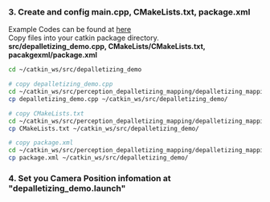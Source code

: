 ### 3. Create and config main.cpp, CMakeLists.txt, package.xml
Example Codes can be found at [here](https://github.com/wookjinAhn/perception_depalletizing_mapping/tree/master/depalletizing_mapping_demos)  
Copy files into your catkin package directory.  
**src/depalletizing_demo.cpp, CMakeLists/CMakeLists.txt, pacakgexml/package.xml**

```bash
cd ~/catkin_ws/src/depalletizing_demo

# copy depalletizing_demo.cpp
cd ~/catkin_ws/src/perception_depalletizing_mapping/depalletizing_mapping_demos/src/
cp depalletizing_demo.cpp ~/catkin_ws/src/depalletizing_demo/

# copy CMakeLists.txt
cd ~/catkin_ws/src/perception_depalletizing_mapping/depalletizing_mapping_demos/CMakeLists/
cp CMakeLists.txt ~/catkin_ws/src/depalletizing_demo/

# copy package.xml
cd ~/catkin_ws/src/perception_depalletizing_mapping/depalletizing_mapping_demos/packagexml/
cp package.xml ~/catkin_ws/src/depalletizing_demo/
```

### 4. Set you Camera Position infomation at "depalletizing_demo.launch"